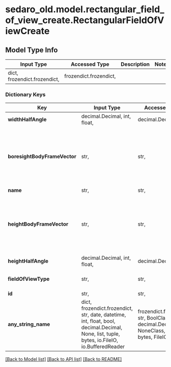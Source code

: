 # sedaro_old.model.rectangular_field_of_view_create.RectangularFieldOfViewCreate

## Model Type Info
Input Type | Accessed Type | Description | Notes
------------ | ------------- | ------------- | -------------
dict, frozendict.frozendict,  | frozendict.frozendict,  |  | 

### Dictionary Keys
Key | Input Type | Accessed Type | Description | Notes
------------ | ------------- | ------------- | ------------- | -------------
**widthHalfAngle** | decimal.Decimal, int, float,  | decimal.Decimal,  |  | 
**boresightBodyFrameVector** | str,  | str,  | Relationship to a &#x60;BodyFrameVector&#x60; block. On delete: &#x60;RESTRICT&#x60; (prevent referenced block from being deleted while relationship to this one exists). | 
**name** | str,  | str,  |  | 
**heightBodyFrameVector** | str,  | str,  | Relationship to a &#x60;BodyFrameVector&#x60; block. On delete: &#x60;RESTRICT&#x60; (prevent referenced block from being deleted while relationship to this one exists). | 
**heightHalfAngle** | decimal.Decimal, int, float,  | decimal.Decimal,  |  | 
**fieldOfViewType** | str,  | str,  |  | must be one of ["RECT_FIELD_OF_VIEW", ] 
**id** | str,  | str,  |  | [optional] 
**any_string_name** | dict, frozendict.frozendict, str, date, datetime, int, float, bool, decimal.Decimal, None, list, tuple, bytes, io.FileIO, io.BufferedReader | frozendict.frozendict, str, BoolClass, decimal.Decimal, NoneClass, tuple, bytes, FileIO | any string name can be used but the value must be the correct type | [optional]

[[Back to Model list]](../../README.md#documentation-for-models) [[Back to API list]](../../README.md#documentation-for-api-endpoints) [[Back to README]](../../README.md)

